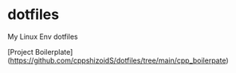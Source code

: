 # dotfiles
My Linux Env dotfiles

[Project Boilerplate] (https://github.com/cppshizoidS/dotfiles/tree/main/cpp_boilerpate)

